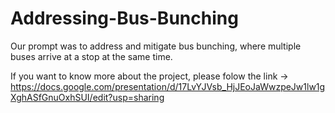 # Addressing-Bus-Bunching
Our prompt was to address and mitigate bus bunching, where multiple buses arrive at a stop at the same time.

If you want to know more about the project, please folow the link ->  https://docs.google.com/presentation/d/17LvYJVsb_HjJEoJaWwzpeJw1lw1gXghASfGnuOxhSUI/edit?usp=sharing
